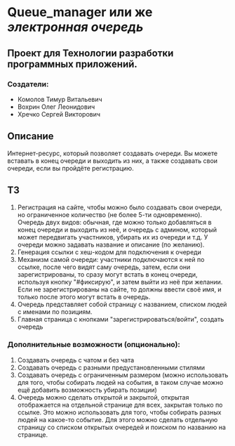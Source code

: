
# Queue_manager или же *электронная очередь*

## Проект для Технологии разработки программных приложений. 

### Создатели:
- Комолов Тимур Витальевич
- Вохрин Олег Леонидович
- Хречко Сергей Викторович

## Описание

Интернет-ресурс, который позволяет создавать очереди. Вы можете вставать в конец очереди и выходить из них, а также создавать свои очереди, если вы пройдёте регистрацию.

## ТЗ

1. Регистрация на сайте, чтобы можно было создавать свои очереди, но ограниченное количество (не более 5-ти одновременно). Очередь двух видов: обычная, где можно только добавляться в конец очереди и выходить из неё, и очередь с админом, который может передвигать участников, убирать их из очереди и т.д. У очереди можно задавать название и описание (по желанию). 
2. Генерация ссылки с хеш-кодом для подключения к очереди
3. Механизм самой очереди: участники подключаются к ней по ссылке, после чего видят саму очередь, затем, если они зарегистрированы, то сразу могут встать в конец очереди, используя кнопку "#фиксирую", и затем выйти из неё при желании. Если не зарегистрированы на сайте, то должны ввести своё имя, и только после этого могут встать в очередь. 
4. Очередь представляет собой страницу с названием, списком людей с именами по позициям. 
5. Главная страница с кнопками "зарегистрироваться/войти", создать очередь

### Дополнительные возможности (опционально):
1. Создавать очередь с чатом и без чата
2. Создавать очередь с разными предустановленными стилями
3. Создавать очередь с ограниченным размером (можно использовать для того, чтобы собирать людей на события, в таком случае можно ещё добавить возможность убирать позиции)
4. Очередь можно сделать открытой и закрытой, открытая отображается на отдельной странице для всех, закрытая только по ссылке. Это можно использовать для того, чтобы собирать разных людей на какое-то событие. Для этого можно сделать отдельную страницу со списком открытых очередей и поиском по названию на странице.
